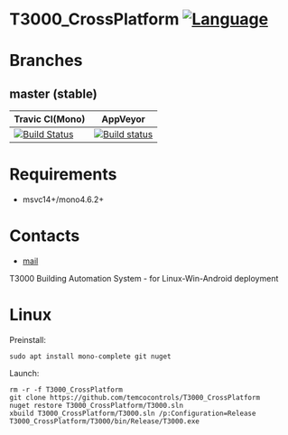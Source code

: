 # T3000_CrossPlatform [![Language](https://img.shields.io/badge/language-C%23-blue.svg?style=flat-square)](https://github.com/temcocontrols/T3000_CrossPlatform/search?l=C%23)

Branches
========

master (stable)
---------------
Travic CI(Mono) | AppVeyor
--------------- | -------------
[![Build Status](https://api.travis-ci.org/HavenDV/PRGReaderLibrary.svg?branch=master)](https://travis-ci.org/HavenDV/PRGReaderLibrary) | [![Build status](https://ci.appveyor.com/api/projects/status/dhj18w01i7d753g4/branch/master?svg=true)](https://ci.appveyor.com/project/MauriceDuteau/t3000-crossplatform/branch/master)

# Requirements
+ msvc14+/mono4.6.2+

# Contacts
* [mail](mailto:havendv@gmail.com)

T3000 Building Automation System - for Linux-Win-Android deployment

# Linux

Preinstall:
```
sudo apt install mono-complete git nuget
```

Launch:
```
rm -r -f T3000_CrossPlatform
git clone https://github.com/temcocontrols/T3000_CrossPlatform
nuget restore T3000_CrossPlatform/T3000.sln
xbuild T3000_CrossPlatform/T3000.sln /p:Configuration=Release
T3000_CrossPlatform/T3000/bin/Release/T3000.exe
```